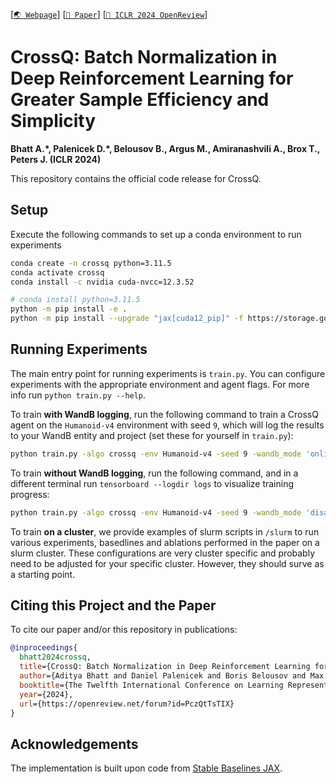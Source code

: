 <!-- <img src="docs/\_static/img/logo.png" align="right" width="40%"/> -->

<!-- [![Documentation Status](https://readthedocs.org/projects/stable-baselines/badge/?version=master)](https://stable-baselines3.readthedocs.io/en/master/?badge=master) [![coverage report](https://gitlab.com/araffin/stable-baselines3/badges/master/coverage.svg)](https://gitlab.com/araffin/stable-baselines3/-/commits/master) -->
<!-- ![CI](https://github.com/araffin/sbx/workflows/CI/badge.svg)
[![codestyle](https://img.shields.io/badge/code%20style-black-000000.svg)](https://github.com/psf/black) -->


[[`🌏 Webpage`](http://aditya.bhatts.org/CrossQ/)] [[`📕 Paper`](https://openreview.net/pdf?id=PczQtTsTIX)] [[`💬 ICLR 2024 OpenReview`](https://openreview.net/forum?id=PczQtTsTIX)]

# **CrossQ**: Batch Normalization in Deep Reinforcement Learning for Greater Sample Efficiency and Simplicity

**Bhatt A.\*, Palenicek D.\*, Belousov B., Argus M., Amiranashvili A., Brox T., Peters J. (ICLR 2024)**


This repository contains the official code release for CrossQ.

## Setup
Execute the following commands to set up a conda environment to run experiments
```bash
conda create -n crossq python=3.11.5
conda activate crossq
conda install -c nvidia cuda-nvcc=12.3.52

# conda install python=3.11.5
python -m pip install -e .
python -m pip install --upgrade "jax[cuda12_pip]" -f https://storage.googleapis.com/jax-releases/jax_cuda_releases.html
```

## Running Experiments
The main entry point for running experiments is `train.py`. You can configure experiments with the appropriate environment and agent flags. For more info run `python train.py --help`.

To train **with WandB logging**, run the following command to train a CrossQ agent on the `Humanoid-v4` environment with seed `9`, which will log the results to your WandB entity and project (set these for yourself in `train.py`):
```bash
python train.py -algo crossq -env Humanoid-v4 -seed 9 -wandb_mode 'online'
```
To train **without WandB logging**, run the following command, and in a different terminal run `tensorboard --logdir logs` to visualize training progress:
```bash
python train.py -algo crossq -env Humanoid-v4 -seed 9 -wandb_mode 'disabled'
```

To train **on a cluster**, we provide examples of slurm scripts in `/slurm` to run various experiments, basedlines and ablations performed in the paper on a slurm cluster.
These configurations are very cluster specific and probably need to be adjusted for your specific cluster. However, they should surve as a starting point.

## Citing this Project and the Paper

To cite our paper and/or this repository in publications:

```bibtex
@inproceedings{
  bhatt2024crossq,
  title={CrossQ: Batch Normalization in Deep Reinforcement Learning for Greater Sample Efficiency and Simplicity},
  author={Aditya Bhatt and Daniel Palenicek and Boris Belousov and Max Argus and Artemij Amiranashvili and Thomas Brox and Jan Peters},
  booktitle={The Twelfth International Conference on Learning Representations},
  year={2024},
  url={https://openreview.net/forum?id=PczQtTsTIX}
}
```

## Acknowledgements

The implementation is built upon code from [Stable Baselines JAX](https://github.com/araffin/sbx/).
